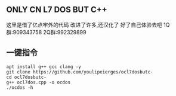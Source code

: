 ONLY CN L7 DOS BUT C++
--------
这里是借了亿点牢外的代码
改进了许多,还汉化了
好了自己体验去吧
1Q群:909343758
2Q群:992329899

一键指令
------
`apt install g++ gcc clang -y`  
`git clone https://github.com/youlipeierges/ocl7dosbutc-`  
`cd ocl7dosbutc-`  
`g++ ocl7dos.cpp -o ocdos`  
`./ocdos -h`  
